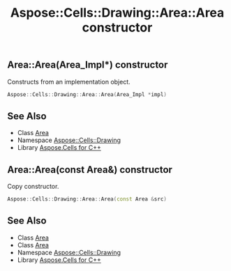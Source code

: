 ﻿---
title: Aspose::Cells::Drawing::Area::Area constructor
linktitle: Area
second_title: Aspose.Cells for C++ API Reference
description: 'Aspose::Cells::Drawing::Area::Area constructor. Constructs from an implementation object in C++.'
type: docs
weight: 100
url: /cpp/aspose.cells.drawing/area/area/
---
## Area::Area(Area_Impl*) constructor


Constructs from an implementation object.

```cpp
Aspose::Cells::Drawing::Area::Area(Area_Impl *impl)
```

## See Also

* Class [Area](../)
* Namespace [Aspose::Cells::Drawing](../../)
* Library [Aspose.Cells for C++](../../../)
## Area::Area(const Area\&) constructor


Copy constructor.

```cpp
Aspose::Cells::Drawing::Area::Area(const Area &src)
```

## See Also

* Class [Area](../)
* Class [Area](../)
* Namespace [Aspose::Cells::Drawing](../../)
* Library [Aspose.Cells for C++](../../../)
